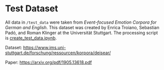 # Test Dataset
All data in `/test_data` were taken from *Event-focused Emotion Corpora for German and English*. This dataset was created by Enrica Troiano, Sebastian Padó, and Roman Klinger at the Universität Stuttgart. The processing script is [create_test_data.ipynb](https://github.com/cctrbic/medtop/tree/master/test_data/create_test_data.ipynb).

Dataset: https://www.ims.uni-stuttgart.de/forschung/ressourcen/korpora/deisear/

Paper: https://arxiv.org/pdf/1905.13618.pdf